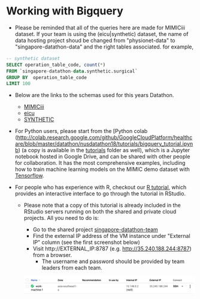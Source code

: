 # Working with Bigquery

*   Please be reminded that all of the queries here are made for MIMICiii dataset. If your team is using the (eicu|synthetic) dataset, the name of data hosting project shoud be changed from "physionet-data" to "singapore-datathon-data" and the right tables associated. for example,

```SQL
-- synthetic dataset
SELECT operation_table_code, count(*)
FROM `singapore-datathon-data.synthetic.surgical` 
GROUP BY  operation_table_code
LIMIT 100
```

* Below are the links to the schemas used for this years Datathon.
	* [MIMICiii](https://mit-lcp.github.io/mimic-schema-spy)
	* [eicu](https://mit-lcp.github.io/eicu-schema-spy)
	* [SYNTHETIC](http://htmlpreview.github.io/?https://github.com/nus-mornin-lab/datathon-gcp-2019/bigquery_tutorial/schemas/datadict.html)

*   For Python users, please start from the [Python colab (http://colab.research.google.com/github/GoogleCloudPlatform/healthcare/blob/master/datathon/nusdatathon18/tutorials/bigquery_tutorial.ipynb) (a copy is available in the [tutorials](bigquery_tutorial.ipynb) folder as well), which is a Jupyter notebook hosted in Google Drive, and can be shared with other people for collaboration. It has the most comprehensive examples, including how to train machine learning models on the MIMIC demo dataset with [Tensorflow](https://www.tensorflow.org/).

*   For people who has experience with R, checkout our [R tutorial](bigquery_tutorial.Rmd), which provides an interactive interface to go through the tutorial in RStudio.
    *   Please note that a copy of this tutorial is already included in the RStudio servers running on both the shared and private cloud projects. All you need to do is:
        *   Go to the shared project [singapore-datathon-team](https://console.cloud.google.com/compute/instances?project=singapore-datathon-team)
        *   Find the external IP address of the VM instance under "External IP" column (see the first screenshot below)       
        *   Visit http://EXTERNAL_IP:8787 (e.g. http://35.240.188.244:8787) from a browser.
            *   The username and password should be provided by team leaders from each team.
            
        ![Lookup external IP](../images/r-server-ip.png)
        
        

